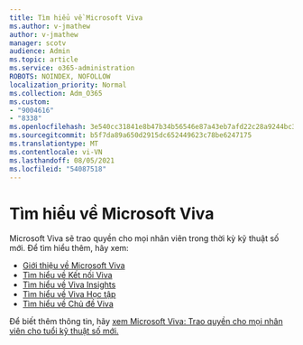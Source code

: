 ```yaml
---
title: Tìm hiểu về Microsoft Viva
ms.author: v-jmathew
author: v-jmathew
manager: scotv
audience: Admin
ms.topic: article
ms.service: o365-administration
ROBOTS: NOINDEX, NOFOLLOW
localization_priority: Normal
ms.collection: Adm_O365
ms.custom:
- "9004616"
- "8338"
ms.openlocfilehash: 3e540cc31841e8b47b34b56546e87a43eb7afd22c28a9244bc3016e9937b087c
ms.sourcegitcommit: b5f7da89a650d2915dc652449623c78be6247175
ms.translationtype: MT
ms.contentlocale: vi-VN
ms.lasthandoff: 08/05/2021
ms.locfileid: "54087518"
---
```

# <a name="learn-about-microsoft-viva"></a>Tìm hiểu về Microsoft Viva

Microsoft Viva sẽ trao quyền cho mọi nhân viên trong thời kỳ kỹ thuật số mới. Để tìm hiểu thêm, hãy xem:

- [Giới thiệu về Microsoft Viva](https://www.microsoft.com/microsoft-viva/overview)
- [Tìm hiểu về Kết nối Viva](https://aka.ms/VivaConnectionsBlog/)
- [Tìm hiểu về Viva Insights](https://aka.ms/VivaInsightsBlog)
- [Tìm hiểu về Viva Học tập](https://aka.ms/VivaLearningBlog)
- [Tìm hiểu về Chủ đề Viva](https://aka.ms/viva/topics/blog)

Để biết thêm thông tin, hãy [xem Microsoft Viva: Trao quyền cho mọi nhân viên cho tuổi kỹ thuật số mới.](https://www.microsoft.com/microsoft-365/blog/2021/02/04/microsoft-viva-empowering-every-employee-for-the-new-digital-age/)

